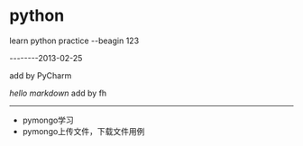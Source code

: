 python
======

learn python practice 
--beagin
123


--------2013-02-25


add by PyCharm

*hello markdown*
add by fh

--------

* pymongo学习
* pymongo上传文件，下载文件用例